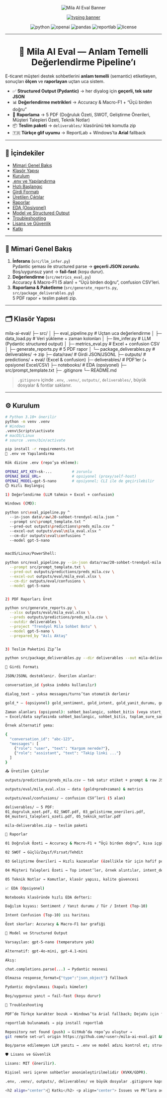 <!-- ====== HERO BANNER ====== -->
<p align="center">
  <img src="https://capsule-render.vercel.app/api?type=rect&color=0:7F00FF,100:E100FF&height=120&section=header&text=Mila%20AI%20Eval&fontSize=52&fontColor=ffffff&fontAlignY=35" alt="Mila AI Eval Banner">
</p>

<p align="center">
  <a href="#"><img src="https://readme-typing-svg.demolab.com?font=Inter&size=26&pause=800&color=FFFFFF&center=true&vCenter=true&repeat=false&width=900&lines=E-ticaret+sohbetlerini+anlam+temelli+etiketleyen%2C+%C3%B6l%C3%A7en+ve+raporlayan+pipeline" alt="typing banner"></a>
</p>

<p align="center">
  <img src="https://img.shields.io/badge/Python-3.10%2B-3776AB?logo=python&logoColor=white" alt="python">
  <img src="https://img.shields.io/badge/OpenAI-Structured%20Output-000000?logo=openai&logoColor=white" alt="openai">
  <img src="https://img.shields.io/badge/Pandas-Data%20Frame-150458?logo=pandas&logoColor=white" alt="pandas">
  <img src="https://img.shields.io/badge/ReportLab-PDF%20Reports-FF6C37" alt="reportlab">
  <img src="https://img.shields.io/badge/License-MIT-green.svg" alt="license">
</p>

---

<h1 align="center">🧠 Mila AI Eval — Anlam Temelli Değerlendirme Pipeline’ı</h1>

E-ticaret müşteri destek sohbetlerini **anlam temelli** (semantic) etiketleyen, sonuçları **ölçen** ve **raporlayan** uçtan uca sistem.

- ✅ **Structured Output (Pydantic)** → her diyalog için **geçerli, tek satır JSON**
- 📊 **Değerlendirme metrikleri** → Accuracy & Macro-F1 + “Üçü birden doğru”
- 🧾 **Raporlama** → 5 PDF (Doğruluk Özeti, SWOT, Geliştirme Önerileri, Müşteri Talepleri Özeti, Teknik Notlar)
- 📦 **Teslim paketi** → `deliverables/` klasörünü tek komutla zip
- 🇹🇷 **Türkçe glif uyumu** → ReportLab + Windows’ta **Arial** fallback

---

## 🧭 İçindekiler
- [Mimari Genel Bakış](#-mimari-genel-bakış)
- [Klasör Yapısı](#-klasör-yapısı)
- [Kurulum](#-kurulum)
- [.env ve Yapılandırma](#-env-ve-yapılandırma)
- [Hızlı Başlangıç](#-hızlı-başlangıç)
- [Girdi Formatı](#-girdi-formatı)
- [Üretilen Çıktılar](#-üretilen-çıktılar)
- [Raporlar](#-raporlar)
- [EDA (Opsiyonel)](#-eda-opsiyonel)
- [Model ve Structured Output](#-model-ve-structured-output)
- [Troubleshooting](#-troubleshooting)
- [Lisans ve Güvenlik](#-lisans-ve-güvenlik)
- [Katkı](#-katkı)

---

## 🧩 Mimari Genel Bakış
1. **İnferans** (`src/llm_infer.py`)  
   Pydantic şeması ile structured parse → **geçerli JSON zorunlu**. Boş/uygunsuz yanıt → **fail-fast** (koşu durur).
2. **Değerlendirme** (`src/metrics_eval.py`)  
   Accuracy & Macro-F1 (5 alan) + “Üçü birden doğru”, confusion CSV’leri.
3. **Raporlama & Paketleme** (`src/generate_reports.py`, `src/package_deliverables.py`)  
   5 PDF rapor + teslim paketi zip.

---

## 🗂️ Klasör Yapısı
mila-ai-eval/
├─ src/
│ ├─ eval_pipeline.py # Uçtan uca değerlendirme
│ ├─ data_load.py # Veri yükleme + zaman kolonları
│ ├─ llm_infer.py # LLM (Pydantic structured output)
│ ├─ metrics_eval.py # Excel + confusion CSV
│ ├─ generate_reports.py # 5 PDF rapor
│ └─ package_deliverables.py # deliverables/ → zip
├─ data/raw/ # Girdi JSON/JSONL
├─ outputs/ # predictions/ + eval/ (Excel & confusion)
├─ deliverables/ # PDF’ler (+ opsiyonel Excel/CSV)
├─ notebooks/ # EDA (opsiyonel)
├─ src/prompt_template.txt
├─ .gitignore
└─ README.md

> `.gitignore` içinde `.env`, `.venv/`, `outputs/`, `deliverables/`, büyük dosyalar & fontlar saklanır.

---

## ⚙️ Kurulum
```bash
# Python 3.10+ önerilir
python -m venv .venv
# Windows
.venv\Scripts\activate
# macOS/Linux
# source .venv/bin/activate

pip install -r requirements.txt
🔐 .env ve Yapılandırma

Kök dizine .env (repo’ya ekleme):

OPENAI_API_KEY=sk-...         # zorunlu
OPENAI_BASE_URL=              # opsiyonel (proxy/self-host)
OPENAI_MODEL=gpt-5-nano       # opsiyonel; CLI ile de geçirilebilir
⏱️ Hızlı Başlangıç

1) Değerlendirme (LLM tahmin + Excel + confusion)

Windows (CMD):

python src\eval_pipeline.py ^
  --in-json data\raw\20-sohbet-trendyol-mila.json ^
  --prompt src\prompt_template.txt ^
  --pred-out outputs\predictions\preds_mila.csv ^
  --excel-out outputs\eval\mila_eval.xlsx ^
  --cm-dir outputs\eval\confusions ^
  --model gpt-5-nano


macOS/Linux/PowerShell:

python src/eval_pipeline.py --in-json data/raw/20-sohbet-trendyol-mila.json \
  --prompt src/prompt_template.txt \
  --pred-out outputs/predictions/preds_mila.csv \
  --excel-out outputs/eval/mila_eval.xlsx \
  --cm-dir outputs/eval/confusions \
  --model gpt-5-nano


2) PDF Raporları Üret

python src/generate_reports.py \
  --xlsx outputs/eval/mila_eval.xlsx \
  --preds outputs/predictions/preds_mila.csv \
  --outdir deliverables \
  --project "Trendyol Mila Sohbet Botu" \
  --model gpt-5-nano \
  --prepared_by "Aslı Aktaş"


3) Teslim Paketini Zip’le

python src/package_deliverables.py --dir deliverables --out mila-deliverables

🧵 Girdi Formatı

JSON/JSONL desteklenir. Önerilen alanlar:

conversation_id (yoksa indeks kullanılır)

dialog_text — yoksa messages/turns’tan otomatik derlenir

gold_* — (opsiyonel) gold_sentiment, gold_intent, gold_yanit_durumu, gold_tur, gold_intent_detay

Zaman alanları (opsiyonel): sohbet_baslangic, sohbet_bitis (veya start_ts, end_ts)
→ Excel/data sayfasında sohbet_baslangic, sohbet_bitis, toplam_sure_saniye

Örnek alternatif şema:

{
  "conversation_id": "abc-123",
  "messages": [
    {"role": "user", "text": "Kargom nerede?"},
    {"role": "assistant", "text": "Takip linki ..."}
  ]
}

📤 Üretilen Çıktılar

outputs/predictions/preds_mila.csv — tek satır etiket + prompt & raw JSON

outputs/eval/mila_eval.xlsx — data (gold+pred+zaman) & metrics

outputs/eval/confusions/ — confusion CSV’leri (5 alan)

deliverables/ — 5 PDF:
01_dogruluk_ozet.pdf, 02_SWOT.pdf, 03_gelistirme_onerileri.pdf,
04_musteri_talepleri_ozeti.pdf, 05_teknik_notlar.pdf

mila-deliverables.zip — teslim paketi

🧾 Raporlar

01 Doğruluk Özeti → Accuracy & Macro-F1 + “Üçü birden doğru”, kısa içgörüler

02 SWOT → Güçlü/Zayıf/Fırsat/Tehdit

03 Geliştirme Önerileri → Hızlı kazanımlar (özellikle tür için hafif post-fix)

04 Müşteri Talepleri Özeti → Top intent’ler, örnek alıntılar, intent_detay dağılımı

05 Teknik Notlar → Komutlar, klasör yapısı, kalite güvencesi

📈 EDA (Opsiyonel)

Notebooks klasöründe hızlı EDA defteri:

Dağılım kıyası: Sentiment / Yanıt durumu / Tür / Intent (Top-10)

Intent Confusion (Top-10) ısı haritası

Özet skorlar: Accuracy & Macro-F1 bar grafiği

🧠 Model ve Structured Output

Varsayılan: gpt-5-nano (temperature yok)

Alternatif: gpt-4o-mini, gpt-4.1-mini

Akış:

chat.completions.parse(...) → Pydantic nesnesi

Olmazsa response_format={"type":"json_object"} fallback

Pydantic doğrulaması (kapalı kümeler)

Boş/uygunsuz yanıt → fail-fast (koşu durur)

🧰 Troubleshooting

PDF’de Türkçe karakter bozuk → Windows’ta Arial fallback; DejaVu için font dosyalarını assets/fonts/ altına ekle.

reportlab bulunamadı → pip install reportlab

Repository not found (push) → GitHub’da repo’yu oluştur →
git remote set-url origin https://github.com/<user>/mila-ai-eval.git && git push -u origin main

Boş/parse edilemeyen LLM yanıtı → .env ve model adını kontrol et; structured parse bilerek koşuyu durdurur.

🛡️ Lisans ve Güvenlik

Lisans: MIT (önerilir).

Kişisel veri içeren sohbetler anonimleştirilmelidir (KVKK/GDPR).

.env, .venv/, outputs/, deliverables/ ve büyük dosyalar .gitignore kapsamındadır.

<h2 align="center">🤝 Katkı</h2> <p align="center"> Issues ve PR’lara açığız. <br/> <strong>Hazırlayan:</strong> Aslı Aktaş — İyileştirme önerilerinizi bekliyoruz! ✨ </p> ```

